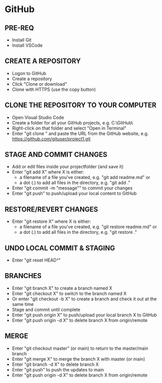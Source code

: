 # GitHub

## PRE-REQ

- Install Git
- Install VSCode

## CREATE A REPOSITORY

- Logon to GitHub
- Create a repository
- Click "Clone or download"
- Clone with HTTPS (use the copy button)

## CLONE THE REPOSITORY TO YOUR COMPUTER

- Open Visual Studio Code
- Create a folder for all your GitHub projects, e.g. C:\GitHub\
- Right-click on that folder and select "Open in Terminal"
- Enter "git clone " and paste the URL from the GitHub website, e.g. <https://github.com/gituser/project1.git>

## STAGE AND COMMIT CHANGES

- Add or edit files inside your projectfolder (and save it)
- Enter "git add X" where X is either:
  - a filename of a file you've created, e.g. "git add readme.md" or
  - a dot (.) to add all files in the directory, e.g. "git add ."
- Enter "git commit -m "message"" to commit your changes
- Enter "git push" to push/upload your local content to GitHub

## RESTORE/REVERT CHANGES

- Enter "git restore X" where X is either:
  - a filename of a file you've created, e.g. "git restore readme.md" or
  - a dot (.) to add all files in the directory, e.g. "git restore ."

## UNDO LOCAL COMMIT & STAGING

- Enter "git reset HEAD^"

## BRANCHES

- Enter "git branch X" to create a branch named X
- Enter "git checkout X" to switch to the branch named X
- Or enter "git checkout -b X" to create a branch and check it out at the same time
- Stage and commit until complete
- Enter "git push origin X" to push/upload your local branch X to GitHub
- Enter "git push origin -d X" to delete branch X from origin/remote

## MERGE

- Enter "git checkout master" (or main) to return to the master/main branch
- Enter "git merge X" to merge the branch X with master (or main)
- Enter "git branch -d X" to delete branch X
- Enter "git push" to push the updates to main
- Enter "git push origin -d X" to delete branch X from origin/remote
